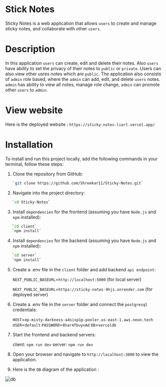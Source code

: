 ﻿# Stick Notes

Sticky Notes is a web application that allows `users` to create and manage sticky notes, and collaborate with other `users`.

# Description

In this application `users` can create, edit and delete their notes. Also `users` have ability to set the privacy of their notes to `public` or `private`. Users can also view other usres notes which are `public`.
The application also consists of `admin` role based, where the `admin` can add, edit, and delete `users` notes. `admin` has ability to view all notes, manage role change, `admin` can promote other `users` to `admin`.

# View website

Here is the deployed website : `https://sticky-notes-liart.vercel.app/`

# Installation

To install and run this project locally, add the following commands in your terminal, follow these steps:

1. Clone the repository from GitHub:

   ```bash
   `git clone https://github.com/Shreekar11/Sticky-Notes.git`

   ```

2. Navigate into the project directory:

```bash
   `cd Sticky-Notes`
```

3. Install `dependencies` for the frontend (assuming you have `Node.js` and `npm` installed):

```bash
   `cd client`
   `npm install`
```

4. Install `dependencies` for the backend (assuming you have `Node.js` and `npm` installed):

```bash
   `cd server`
   `npm install`
```

5. Create a .env file in the `client` folder and add backend `api endpoint`:

   `NEXT_PUBLIC_BASEURL`=`http://localhost:5000` (for local server)

   `NEXT_PUBLIC_BASEURL`=`https://sticky-notes-9hjs.onrender.com` (for deployed server)


6. Create a .env file in the `server` folder and connect the `postgresql` credentials:

   `HOST`=`ep-misty-darkness-a4sisp1p-pooler.us-east-1.aws.neon.tech`
   `USER`=`default`
   `PASSWORD`=`8har4fbuynAd`
   `DB`=`verceldb`

7. Start the frontend and backend servers:

   client: `npm run dev`
   server: `npm run dev`

8. Open your browser and navigate to `http://localhost:3000` to view the application.

9. Here is the `DB` diagram of the application :

![db](https://github.com/Shreekar11/Sticky-Notes/assets/123613407/59aaee76-78d2-4586-8441-81850340be49)


